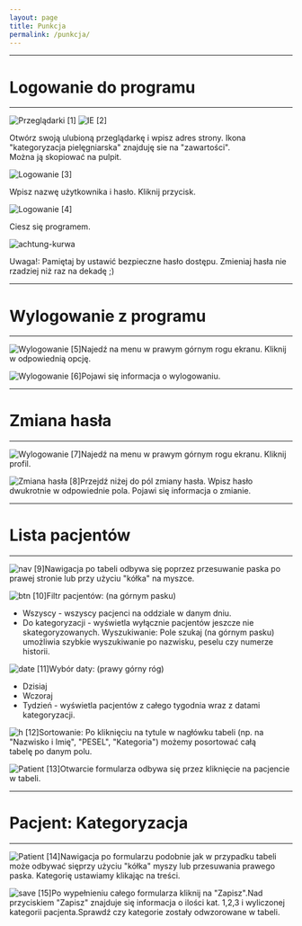 ```yaml
---
layout: page
title: Punkcja
permalink: /punkcja/
---
```


----------------------

# Logowanie do programu

----------------------

![Przeglądarki]({{site.url}}/imgs/punkcja/1_20150329135051.png) [1] ![IE]({{site.url}}/imgs/punkcja/2_20150329135051.png) [2]

Otwórz swoją ulubioną przeglądarkę i wpisz adres strony.
Ikona "kategoryzacja pielęgniarska" znajduję sie na "zawartości". <br>Można ją skopiować na pulpit.

![Logowanie]({{site.url}}/imgs/punkcja/3_20150329135052.png) [3]

Wpisz nazwę użytkownika i hasło. Kliknij przycisk.

![Logowanie]({{site.url}}/imgs/punkcja/4_20150329135056.png) [4]

Ciesz się programem.

![achtung-kurwa]({{site.url}}/imgs/punkcja/5_20150329135058.png)

Uwaga!: Pamiętaj by ustawić bezpieczne hasło dostępu.
Zmieniaj hasła nie rzadziej niż raz na dekadę ;)

----------------------

# Wylogowanie z programu

----------------------

![Wylogowanie]({{site.url}}/imgs/punkcja/1_20150329135103.png) [5]Najedź na menu w prawym górnym rogu ekranu. 
Kliknij w odpowiednią opcję.

![Wylogowanie]({{site.url}}/imgs/punkcja/2_20150329135106.png) [6]Pojawi się informacja o wylogowaniu.


* * *

# Zmiana hasła

* * *

![Wylogowanie]({{site.url}}/imgs/punkcja/1_20150329135113.png) [7]Najedź na menu w prawym górnym rogu ekranu. 
Kliknij profil.

![Zmiana hasła]({{site.url}}/imgs/punkcja/2_20150329135116.png) [8]Przejdź niżej do pól zmiany hasła. 
Wpisz hasło dwukrotnie w odpowiednie pola. 
 Pojawi się informacja o zmianie.


* * *

# Lista pacjentów

* * *

![nav]({{site.url}}/imgs/punkcja/1_20150329135121.png) [9]Nawigacja po tabeli odbywa się poprzez przesuwanie paska po prawej stronie lub przy użyciu "kółka" na myszce.


![btn]({{site.url}}/imgs/punkcja/2_20150329135123.png) [10]Filtr pacjentów: (na górnym pasku)
- Wszyscy - wszyscy pacjenci na oddziale w danym dniu.
- Do kategoryzacji - wyświetla wyłącznie pacjentów jeszcze nie skategoryzowanych.
Wyszukiwanie:
Pole szukaj (na górnym pasku) umożliwia szybkie wyszukiwanie po nazwisku, peselu czy numerze historii.


![date]({{site.url}}/imgs/punkcja/3_20150329135123.png) [11]Wybór daty: (prawy górny róg)
- Dzisiaj
- Wczoraj
- Tydzień - wyświetla pacjentów z całego tygodnia wraz z datami kategoryzacji.


![h]({{site.url}}/imgs/punkcja/4_20150329135123.png) [12]Sortowanie:
Po kliknięciu na tytule w nagłówku tabeli (np. na "Nazwisko i Imię", "PESEL", "Kategoria") możemy posortować całą tabelę po danym polu.


![Patient]({{site.url}}/imgs/punkcja/5_20150329135123.png) [13]Otwarcie formularza odbywa się przez kliknięcie na pacjencie w tabeli.


* * *

# Pacjent: Kategoryzacja

* * *

![Patient]({{site.url}}/imgs/punkcja/1_20150329135126.png) [14]Nawigacja po formularzu podobnie jak w przypadku tabeli może odbywać sięprzy użyciu "kółka" myszy lub przesuwania prawego paska. Kategorię ustawiamy klikając na treści.


![save]({{site.url}}/imgs/punkcja/2_20150329135126.png) [15]Po wypełnieniu całego formularza kliknij na "Zapisz".Nad przyciskiem "Zapisz" znajduje się informacja o ilości kat. 1,2,3 i wyliczonej kategorii pacjenta.Sprawdź czy kategorie zostały odwzorowane w tabeli.

